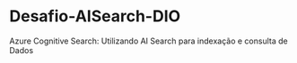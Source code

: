 # Desafio-AISearch-DIO
Azure Cognitive Search: Utilizando AI Search para indexação e consulta de Dados
